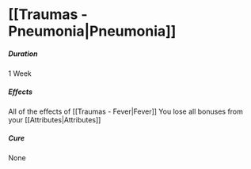 # [[Traumas - Pneumonia|Pneumonia]]
##### Duration
1 Week
##### Effects
All of the effects of [[Traumas - Fever|Fever]]
You lose all bonuses from your [[Attributes|Attributes]]
##### Cure
None